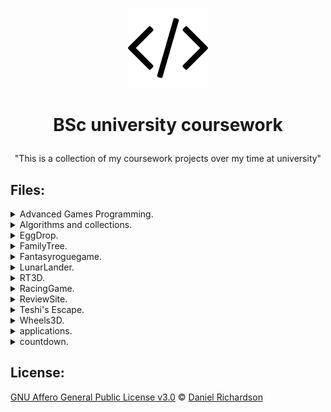 
 <p align="center">
  <img src="images/icon.png"/>
</p>


#  <p align="center">BSc university coursework</p>
<p align="center">"This is a collection of my coursework projects over my time at university"</p>


## Files:

<details><summary>Advanced Games Programming.</summary>
<p>
 
# Advanced Games Programming

The Advanced Games Programming module taught advanced programming concepts in C++, graphics, networking and multi-threading. It was entirely assessed through practical coursework and gave students freedom to explore advanced topics that intrigued them. 
 
## Assignment

The assignment was in two parts. Part one was to implement an advanced topic and then create a lab as if you were teaching it to someone else. Part two was to take a much more advanced topic and implement it.
</p>
</details>

<details><summary>Algorithms and collections.</summary>
<p>
 
# Algorithms &amp; Collections &nbsp; 

The algorithms and collections module taught unsurprisingly algorithms and collections. It was assessed with both an exam and a coding assignment. All module tutorials and lectures were taught using Java and the Java Collection Framework. Even though the course until this point had only focused on C++ this gave students a new opportunity to better understand a new and popular language as well as learning fundamental concepts to computer science. 
 
## Assignment

The assignment was to take a basic binary tree implementation and extend it to be more efficient and useful. Then to compare it with the traditional binary tree found in the Java Collections Framework the `TreeSet`. Which is internally implemented as a binary search tree.

**Tasks**
* Implement Extended Binary Tree
* Insert elements at the root for better performance
* Compare with a Red Black Tree (`TreeSet`)
* Implement Serialization
</p>
</details>

<details><summary>EggDrop.</summary>
<p>
 
# Mobile Games Development

The mobile games development module was a crash course in web technologies to those with a more traditional programming background. Students were expected to write a 2D or 3D game using a popular JavaScript framework to showcase their understanding of basic web technologies. While the game that had to be developed did not need to be overly complex students had to meet a set of goals for their submission to be considered valid. It was a fun module that I really enjoyed. 
 
## Assignment

The assignment was rather simple. First students had to write a design brief which set out their project but this design brief was to be short and to the point. Then students just needed to develop it using good development practices and make a playable version available online. However to be a valid submission the game made must have two or more of the below listed features. 
 
</p>
</details>

<details><summary>FamilyTree.</summary>
<p>

# FamilyTree

The coursework was split into three sections the first section was to create the initial family tree class, it should be able to identify the current working family member partners to the family member children of the family member and siblings of selected family member, It should also a method to add a child to any member should they have a partner, this was accompanied by a tester class that would test these methods where functioning correctly.

For section two we where to expand upon our initial classes, we where to add an addPartner method to add a partner to any selected member should they be compatible, the display method should be updated to also display the entire family tree no just immediate family and finally a few extra smaller parameters.

Section three should add the ability using recursion for any person with in the tree at any point to have a child added to them should they also have a child instead of the family tree working down as it goes.
</p>
</details>

<details><summary>Fantasyroguegame.</summary>
<p>
 
# Game Engine Design

The game engine design module aimed to teach students design patterns and common coding patterns found in game engines. It also taught students inheritance found in C++ and common C++ advanced topics such as the standard template library known as STL. 

## Assignment

The assignment was to develop a prototype game that showed off good use of modern C++ and design patterns. The goal was not to create an awesome game but merely show off the concepts taught in the module. Additionally a report was required to describe the design and what features have been implemented along with a general report. 
</p>
</details>

<details><summary>LunarLander.</summary>
<p>
 
# LunarLander

This module would be our first real test of personal programming, we where given two tasks to choose from  the first was a cannon firing which would require proper gravity physics and the second was a Lunar lander simulation in which you would need to create a simulated landing on the moon with some included gravity physics. I chose the latter as I personally felt I would enjoy the task of simulating a low gravity landing, the task required that a random terrain be generated at the bottom of the screen with a section or two of flat terrain for landing and a Lander be spawned in a random location in the upper part of the screen the Lander would then have a limited amount of fuel in which to land safely.

## Assignment

The Lander must also have a “floaty” style to it, having a lower then earth style gravity always being pulled towards the surface of the moon. The lander’s fuel is limited as such to not make the game overly easy or overly hard it should give just enough fuel to make their decent or enough to set the lander on a correct trajectory towards a flat land. Should the lander pass throughout the left or right borders of the screen it will be transported to the opposite side of the screen, the top border is open as to let the lander have some extra height to play with, however going to high will also count as a death.
</p>
</details>

<details><summary>RT3D.</summary>
<p>
 
# Real Time 3D

The real time 3D module taught basic 3D graphics using an industry standard graphics library and programming language. Students learn the theoretical underpinnings of 3D graphics - from elementary viewing to scene graphs, gain a basic understanding of contemporary graphics hardware. It is assessed with a practical coursework where students develop a 3D demo and show it both to fellow students and module lectures. 

## Assignment

Using C++ and OpenGL students were to produce a 3D tech demo in which a player can control an animated character around a 3D,lit, environment. The demo should then be presented to students and module lectures and a 3D recording made available should our project fail to build on university machines. Students could investigate advanced graphics topics and if implemented students would receive extra marks although a basic level would still yield a pass. Along with the practical aspect the following elements were mandatory for a basic pass (C Grade). 

* Software design document
* Software project report
* User instructions
* Reasonable  coding standard.
* Use object oriented code 
</p>
</details>

<details><summary>RacingGame.</summary>
<p>
 
# Interactive Physical Modelling

The Interactive Physical Modelling module was about teaching basic physics to students which was assessed with an exam and a practical coursework. It was a chance for students to develop an understanding of how physics is simulated in both video games and wider computer software. While one of the more challenging modules it did provide a lot of opportunities to develop an interesting demo that proved students ability to take theoretical concepts and map them directly to software. 

## Assignment

The assignment was actually very simple. Make a physics demonstration in C++ with whatever technology you wanted. Providing you didn't use physics libraries as that would have been cheating. We were expected to work in teams with each members contribution made known through an individually submitted critical appraisal. The end playable demo should be the following.

* Replayable, with the option to vary parameters to show off effects
* Be written from scratch, no physics libraries allowed
* Show basic physics concepts such as gravity, velocity etc
</p>
</details>

<details><summary>ReviewSite.</summary>
<p>

# ReviewSite

The Computing Project was a module designed to allow students to work in teams to design a piece of software. The module assignment was actually just a design document and presentation. The module was more about developing professional skills rather than programming skills. When talking about professional skills I am of course talking about teamwork, communication, leadership and other professional qualities.

</p>
</details>

<details><summary>Teshi's Escape.</summary>
<p>
 
# Teshi's Escape

The following module was to create any game in which we wished this could be something original or an emulation of some past game you may have the played, the objective was to create this game and then make a very brief design document with some additional level onto of the one level you will developing then to pitch your game to a set of producers (lecturers) and create a mockup of your game with game cover, disc art and a poster to go along with it
</p>
</details>

<details><summary>Wheels3D.</summary>
<p>
 
# Wheels3D

In the 3rd year of university there was a key module, the Games Technology Project which was a double module which spanned two trimesters. The module was an opportunity for students to develop a game prototype in C++ and has always been used by students as a chance to develop a portfolio piece. 
 
## Assignment

The assignment was rather simple. In the first trimester students were to write a report setting out the design of the game from both a software and design perspective. Students were then to pitch their idea to a panel of experts who would offer advice on how to implement the game or ideas for improvement. In trimester two students were to implement the game as set out in their design document and a live demonstration was required to show off the game to the module markers.
</p>
</details>

<details><summary>applications.</summary>
<p>

# Java Applications

For this module we were shown how to do some basic level Java programming, for the end of the semester we where required to have created a series of mini applications such as a interest calculator and a change input calculator, and one major application which was called “countdown” this application would have to read read in a series of words from the dictionary varying from five to 8 letters long, all of the consonants in the alphabet and finally all of the vowels within the alphabet. The application user will then have to input eight characters from a series of vowels and consonants these eight characters will then be compared to our already inputted dictionary of words and all the words that can be formed using these words will be displayed.
</p>
</details>

<details><summary>countdown.</summary>
<p>

# Java Applications

For this module we were shown how to do some basic level Java programming, for the end of the semester we where required to have created a series of mini applications such as a interest calculator and a change input calculator, and one major application which was called “countdown” this application would have to read read in a series of words from the dictionary varying from five to 8 letters long, all of the consonants in the alphabet and finally all of the vowels within the alphabet. The application user will then have to input eight characters from a series of vowels and consonants these eight characters will then be compared to our already inputted dictionary of words and all the words that can be formed using these words will be displayed.
</p>
</details>

## License:
 [GNU Affero General Public License v3.0](https://www.gnu.org/licenses/agpl-3.0.en.html) © [Daniel Richardson](github.com/RichardsonDaniel)
